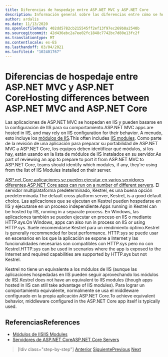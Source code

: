 ```yaml
---
title: Diferencias de hospedaje entre ASP.NET MVC y ASP.NET Core
description: Información general sobre las diferencias entre cómo se hospedan las aplicaciones ASP.NET MVC en lugar de ASP.NET Core aplicaciones.
author: ardalis
ms.date: 11/13/2020
ms.openlocfilehash: 402dd5782cb215545ff2ef13f97ec269b8a2540b
ms.sourcegitcommit: 42d436ebc2a7ee02fc1848c7742bc7d80e13fc2f
ms.translationtype: MT
ms.contentlocale: es-ES
ms.lasthandoff: 03/04/2021
ms.locfileid: "102401767"
---
```

# <a name="hosting-differences-between-aspnet-mvc-and-aspnet-core"></a><span data-ttu-id="35066-103">Diferencias de hospedaje entre ASP.NET MVC y ASP.NET Core</span><span class="sxs-lookup"><span data-stu-id="35066-103">Hosting differences between ASP.NET MVC and ASP.NET Core</span></span>

<span data-ttu-id="35066-104">Las aplicaciones de ASP.NET MVC se hospedan en IIS y pueden basarse en la configuración de IIS para su comportamiento.</span><span class="sxs-lookup"><span data-stu-id="35066-104">ASP.NET MVC apps are hosted in IIS, and may rely on IIS configuration for their behavior.</span></span> <span data-ttu-id="35066-105">A menudo, esto incluye los [módulos de IIS](/iis/get-started/introduction-to-iis/iis-modules-overview).</span><span class="sxs-lookup"><span data-stu-id="35066-105">This often includes [IIS modules](/iis/get-started/introduction-to-iis/iis-modules-overview).</span></span> <span data-ttu-id="35066-106">Como parte de la revisión de una aplicación para preparar su portabilidad de ASP.NET MVC a ASP.NET Core, los equipos deben identificar qué módulos, si los hay, están usando en la lista de módulos de IIS instalados en su servidor.</span><span class="sxs-lookup"><span data-stu-id="35066-106">As part of reviewing an app to prepare to port it from ASP.NET MVC to ASP.NET Core, teams should identify which modules, if any, they're using from the list of IIS Modules installed on their server.</span></span>

<span data-ttu-id="35066-107">[ASP.net Core aplicaciones se pueden ejecutar en varios servidores diferentes](/aspnet/core/fundamentals/servers/).</span><span class="sxs-lookup"><span data-stu-id="35066-107">[ASP.NET Core apps can run on a number of different servers](/aspnet/core/fundamentals/servers/).</span></span> <span data-ttu-id="35066-108">El servidor multiplataforma predeterminado, Kestrel, es una buena opción predeterminada.</span><span class="sxs-lookup"><span data-stu-id="35066-108">The default cross platform server, Kestrel, is a good default choice.</span></span> <span data-ttu-id="35066-109">Las aplicaciones que se ejecutan en Kestrel pueden hospedarse en IIS y ejecutarse en un proceso independiente.</span><span class="sxs-lookup"><span data-stu-id="35066-109">Apps running in Kestrel can be hosted by IIS, running in a separate process.</span></span> <span data-ttu-id="35066-110">En Windows, las aplicaciones también se pueden ejecutar en proceso en IIS o mediante HTTP.sys.</span><span class="sxs-lookup"><span data-stu-id="35066-110">On Windows, apps can also run in process on IIS or using HTTP.sys.</span></span> <span data-ttu-id="35066-111">Suele recomendarse Kestrel para un rendimiento óptimo.</span><span class="sxs-lookup"><span data-stu-id="35066-111">Kestrel is generally recommended for best performance.</span></span> <span data-ttu-id="35066-112">HTTP.sys se puede usar en escenarios en los que la aplicación se expone a Internet y las funcionalidades necesarias son compatibles con HTTP.sys pero no con Kestrel.</span><span class="sxs-lookup"><span data-stu-id="35066-112">HTTP.sys can be used in scenarios where the app is exposed to the Internet and required capabilities are supported by HTTP.sys but not Kestrel.</span></span>

<span data-ttu-id="35066-113">Kestrel no tiene un equivalente a los módulos de IIS (aunque las aplicaciones hospedadas en IIS pueden seguir aprovechando los módulos de IIS).</span><span class="sxs-lookup"><span data-stu-id="35066-113">Kestrel does not have an equivalent to IIS modules (though apps hosted in IIS can still take advantage of IIS modules).</span></span> <span data-ttu-id="35066-114">Para lograr un comportamiento equivalente, normalmente se usa el middleware configurado en la propia aplicación ASP.NET Core.</span><span class="sxs-lookup"><span data-stu-id="35066-114">To achieve equivalent behavior, middleware configured in the ASP.NET Core app itself is typically used.</span></span>

## <a name="references"></a><span data-ttu-id="35066-115">Referencias</span><span class="sxs-lookup"><span data-stu-id="35066-115">References</span></span>

- [<span data-ttu-id="35066-116">Módulos de IIS</span><span class="sxs-lookup"><span data-stu-id="35066-116">IIS Modules</span></span>](/iis/get-started/introduction-to-iis/iis-modules-overview)
- [<span data-ttu-id="35066-117">Servidores de ASP.NET Core</span><span class="sxs-lookup"><span data-stu-id="35066-117">ASP.NET Core Servers</span></span>](/aspnet/core/fundamentals/servers/)

>[!div class="step-by-step"]
><span data-ttu-id="35066-118">[Anterior](app-startup-differences.md)
>[Siguiente](serving-static-files.md)</span><span class="sxs-lookup"><span data-stu-id="35066-118">[Previous](app-startup-differences.md)
[Next](serving-static-files.md)</span></span>
